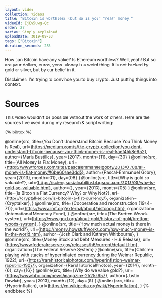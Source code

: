 ```yaml
---
layout: video
collection: videos
title: "Bitcoin is worthless (but so is your “real” money)"
videoId: IjEw5uwg-Qc
order: 27
series: Simply explained
uploadDate: 2019-09-03
tags: ["Bitcoin"]
duration_seconds: 286
---
```


How can Bitcoin have any value? Is Ethereum worthless? Well, yeah! But so are your dollars, euros, yens. Money is a weird thing. It is not backed by gold or silver, but by our belief in it.

Disclaimer: I'm trying to convince you to buy crypto. Just putting things into context.

# Sources
This video wouldn't be possible without the work of others. Here are the sources I've used during my research & script writing:

{% bibtex %}

@online{src,
    title={You Don’t Understand Bitcoin Because You Think Money Is Real},
    url={https://medium.com/s/the-crypto-collection/you-dont-understand-bitcoin-because-you-think-money-is-real-5aef45b8e952},
    author={Maria Bustillos},
    year={2017},
    month={11},
    day={30}
}
@online{src,
    title={All Money Is Fiat Money},
    url={https://www.forbes.com/sites/pascalemmanuelgobry/2013/01/08/all-money-is-fiat-money/#6be60aae3dd5},
    author={Pascal-Emmanuel Gobry},
    year={2013},
    month={01},
    day={08}
}
@online{src,
    title={Why is gold so valuable?},
    url={https://sciengsustainability.blogspot.com/2013/05/why-is-gold-so-valuable.html},
    author={},
    year={2013},
    month={05}
}
@online{src,
    title={Is Bitcoin a Fiat Currency? Why? or Why Not?},
    url={https://cryptalker.com/is-bitcoin-a-fiat-currency/},
    organization={Cryptalker},
}
@online{src,
    title={Cooperation and reconstruction (1944–71)},
    url={https://www.imf.org/external/about/histcoop.htm},
    organization={International Monetary Fund},
}
@online{src,
    title={The Bretton Woods system},
    url={https://www.gold.org/about-gold/history-of-gold/bretton-woods-system},
}
@online{src,
    title={How much actual money is there in the world?},
    url={https://money.howstuffworks.com/how-much-money-is-in-the-world.htm},
    author={Josh Clark and Kathryn Whitbourne},
}
@online{src,
    title={Money Stock and Debt Measures - H.6 Release},
    url={https://www.federalreserve.gov/releases/h6/current/default.htm},
    organization={The Federal Reserve System}
}
@online{src,
    title={Children playing with stacks of hyperinflated currency during the Weimar Republic, 1922},
    url={https://rarehistoricalphotos.com/hyperinflation-weimar-republic-1922/},
    organization={RareHistoricalPhotos},
    year={2014},
    month={6},
    day={16}
}
@online{src,
    title={Why do we value gold?},
    url={https://www.bbc.com/news/magazine-25255957},
    author={Justin Rowlatt},
    year={2013},
    month={12},
    day={8}
}
@online{src,
    title={Hyperinflation},
    url={https://en.wikipedia.org/wiki/Hyperinflation},
}
{% endbibtex %}
